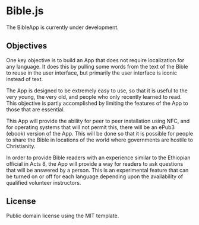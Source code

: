 # Bible.js
The BibleApp is currently under development.

Objectives
----------

One key objective is to build an App that does not require localization for any language.  It does this by pulling some words from the text of the Bible to reuse in the user interface, but primarily the user interface is iconic instead of text.

The App is designed to be extremely easy to use, so that it is useful to the very young, the very old, and people who only recently learned to read.  This objective is partly accomplished by limiting the features of the App to those that are essential.

This App will provide the ability for peer to peer installation using NFC, and for operating systems that will not permit this, there will be an ePub3 (ebook) version of the App.  This will be done so that it is possible for people to share the Bible in locations of the world where governments are hostile to Christianity.

In order to provide Bible readers with an experience similar to the Ethiopian official in Acts 8, the App will provide a way for readers to ask questions that will be answered by a person.  This is an experimental feature that can be turned on or off for each language depending upon the availability of qualified volunteer instructors.

License
-------

Public domain license using the MIT template.
